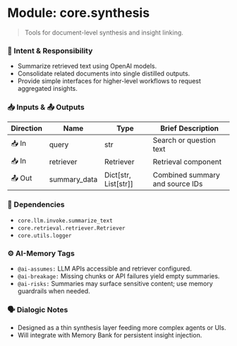 # Module: core.synthesis
> Tools for document-level synthesis and insight linking.

### 🎯 Intent & Responsibility
- Summarize retrieved text using OpenAI models.
- Consolidate related documents into single distilled outputs.
- Provide simple interfaces for higher-level workflows to request aggregated insights.

### 📥 Inputs & 📤 Outputs
| Direction | Name | Type | Brief Description |
|-----------|------|------|-------------------|
| 📥 In | query | str | Search or question text |
| 📥 In | retriever | Retriever | Retrieval component |
| 📤 Out | summary_data | Dict[str, List[str]] | Combined summary and source IDs |

### 🔗 Dependencies
- `core.llm.invoke.summarize_text`
- `core.retrieval.retriever.Retriever`
- `core.utils.logger`

### ⚙️ AI-Memory Tags
- `@ai-assumes:` LLM APIs accessible and retriever configured.
- `@ai-breakage:` Missing chunks or API failures yield empty summaries.
- `@ai-risks:` Summaries may surface sensitive content; use memory guardrails when needed.

### 🗣 Dialogic Notes
- Designed as a thin synthesis layer feeding more complex agents or UIs.
- Will integrate with Memory Bank for persistent insight injection.
